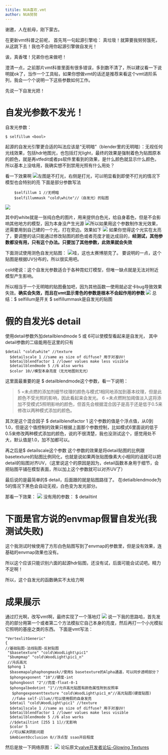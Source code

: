 ```yaml
---
titile: NUA喜欢.vmt
author: NUA努努
---
```

谢邀，人在航母，刚下蒙古。

在更新vmt科普之前呢，
首先骂一句起源引擎哈：
真垃圾！就算要我努努饿死，从这跳下去！我也不会用你起源引擎做自发光！

诶，真香嘿！兄弟你也来做吧！

澄清一点，之前那片vmt科普里面有很多错误，多到数不清了，所以建议看一下说明就ok了，当作一个工具帖，如果你想做vmt的话还是推荐来看这个vmt进阶系列，我会一个个说明一下这些参数如何工作。

先说一下自发光把！

# 自发光参数不发光！

自发光参数：

```
$ selfillum <bool>
```

起源的自发光引擎更合适的叫法应该是“无明暗”（blender里的无明暗）：无视任何光线效果，包括hdr地图光，也包括灯光light，最终的效果是强制着色为贴图原本的颜色，就是再vtfedit或者ps软件里看到的效果，是什么颜色就显示什么颜色，所以基本上没啥用，我确实想不到禁用光照有什么用处？

看一下效果啊
![](https://pic.downk.cc/item/5ec259a5c2a9a83be58b60d0.png)左图是不打光，右侧是打光，可以明显看到即使不打光的情况下模型也会特别的亮
下面是部分参数写法

```
	$selfillum 1 //无明暗
 	$selfillummask "cold\white"//（自发光）的贴图
```

![](https://pic.downk.cc/item/5ec259a5c2a9a83be58b60d6.png)

其中的white就是一张纯白色的图片，用来提供白色光，给自身着色，但是不会影响其他地方的模型，因为本身没产生光源
![](https://pic.downk.cc/item/5ec259a5c2a9a83be58b60dd.png)所以如果用这个参数制作发光效果，还需要用到自己建的一个光，打在旁边。效果如下
![](https://pic.downk.cc/item/5ec259a5c2a9a83be58b60e3.png)
如果你觉得这个光实在太亮了，要调整的话只能通过修改贴图的颜色或者亮度才能达成目的，**经测试，其他参数都没有用，只有这个办法。只要加了其他参数，此效果就会失效**

下面测试使用测色自发光贴图：
![](https://pic.downk.cc/item/5ec259a5c2a9a83be58b60cb.png)哇，这也太赛博朋克了。
要说明的一点，这个贴图是根据UV分布的，所以很实用吧。

cold佬说：这个自发光参数适合于各种霓虹灯模型，但唯一缺点就是无法对附近模型产生影响。

所以相当于一个无明暗的贴图叠加吧，因为其他函数一使用就必定卡bug导致效果失效。**确实会失效，而且在vmt显示青色的参数是根本不会起作用的参数**
![](https://pic.downk.cc/item/5ec259abc2a9a83be58b79a3.png)
总结：$ selfillum是开关
$ selfillummask是自发光的贴图


# 假的自发光$ detail
使用detail参数外加detailblendmode 5 或 6可以使模型看起来是自发光，
其中detail参数的二级能用在这里的只有

```
$detail "cold\white" //texture
  $detailscale 1 //same as size of diffuse? 用于对准UV!
  $detailblendfactor 1 //lower values make less visible
  $detailblendmode 5 //6 also works
  $color 10//模型本身亮度（无光地图则无光）
```
这里面最重要的是 $ detailblendmode这个参数，看一下说明：

> 5 =未点燃的添加剂细节纹理的颜色与模式1相同地添加到基本纹理，但是此颜色不受光照的影响，因此看起来会发光。
6 =未点燃附加阈值淡入这将添加不受模式5照明影响的颜色，但首先会根据混合因子是高于还是低于0.5来修改以两种模式添加的颜色。

其次是这个混合因子 $ detailblendfactor 1
这个参数的值是个浮点值，从0到1.0，但是这个值控制的效果只根据上面那个参数控制，比如模式6里面说的低于0.5来修改两种模式添加的颜色，说的不很清楚，我也没测试这个，感觉用处不大，默认值是1.0，加不加都可以。

再之后是$ detailscale这个参数
这个参数的效果是将detail贴图的比例跟basetexture的贴图比例同化，也就是说如果两张贴图像素大小相同的话就可以把detail的贴图对齐UV，（这里说这个的原因是因为，detail函数本身用于细节，会把贴图平铺在模型表面，所以加上这个参数就可以对齐UV了）

最后说的是最简单的$ detail，后面跟的就是贴图路径了。
在detialblendmode为5的情况下黑色会自动无视，白色变为发光部分。


那看一下效果：
![](https://pic.downk.cc/item/5ec259abc2a9a83be58b79a8.png)
没有用的参数： $ detailtint


# 下面是官方说的envmap假冒自发光(我测试失败)
这个我测试时候使用了方形白色贴图写到了envmap的参数里，但是没有效果，连基础的envmap效果也没有。

所以这个应该只能识别六面的起源hdr贴图，还没有试，后面可能会试试吧。精力不足啊！

所以，这个自发光的函数确实不太给力啊

# 成果展示
通过打光啊，改写vmt啊，最终实现了一个落地灯
![](https://pic.downk.cc/item/5ec259abc2a9a83be58b79ad.png)
说一下我的思路哈，首先发亮的部分用第一个或者第二个方法模拟它自己本身的亮度，然后再打一个小光模拟它照明的基座之类的东西。
下面是vmt写法：

```
"VertexlitGeneric"
{
//基础贴图-法线贴图-反射贴图
 "$basetexture" "cold\WoodLight\pic1"
 "$bumpmap" "cold\WoodLight\pic1_n"
 //冯氏高光
 $phong 1
  $basemapalphaphongmask//使用$ basetexture的Alpha通道，可以同步透明部分？
  $phongexponent "10"//硬度-int
  $phongboost "2"//亮度-float-0-1
  $phongalbedotint "1"//允许高光贴图有颜色属性附到反照率
   $phongexponenttexture "cold\WoodLight\pic1_m"//高光贴图(硬度贴图)
   //fake self-illum//可以使用假的自身发亮
  $detail "cold\WoodLight\pic1" //texture
  $detailscale 1 //same as size of diffuse? 用于对准UV!
  $detailblendfactor 1 //lower values make less visible
  $detailblendmode 5 //6 also works
  //$detailtint [255 1 1]//无影响
  $color 5
  //可以解决阴影问题
  $AmbientOcclusion 0//浮点型 ssao开启程度
```

然后是放一下网络原图：
![](https://pic.downk.cc/item/5ec259abc2a9a83be58b79b9.png)
论坛原文[valve开发者论坛-Glowing Textures](https://developer.valvesoftware.com/wiki/Glowing_Textures#.24selfillum_textures)

